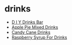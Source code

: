 # drinks

 * [D I Y Drinks Bar](index/d/d-i-y-drinks-bar-234784.json)
 * [Apple Pie Mixed Drinks](index/a/apple-pie-mixed-drinks.json)
 * [Candy Cane Drinks](index/c/candy-cane-drinks.json)
 * [Raspberry Syrup For Drinks](index/r/raspberry-syrup-for-drinks.json)
